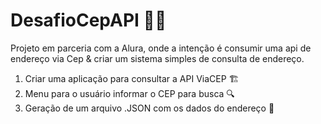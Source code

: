 # DesafioCepAPI 💪🏾
Projeto em parceria com a Alura, onde a intenção é consumir uma api de endereço via Cep &amp; criar um sistema simples de consulta de endereço.

1. Criar uma aplicação para consultar a API ViaCEP 🏗️ <br>
2. Menu para o usuário informar o CEP para busca 🔍 <br>
3. Geração de um arquivo .JSON com os dados do endereço 📁
